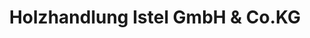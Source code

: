 ---
title: "Holzhandlung Istel GmbH & Co.KG"
url: /weroth/holzhandlung-istel-gmbh-und-co-kg/
shop: Baustoffe
---
